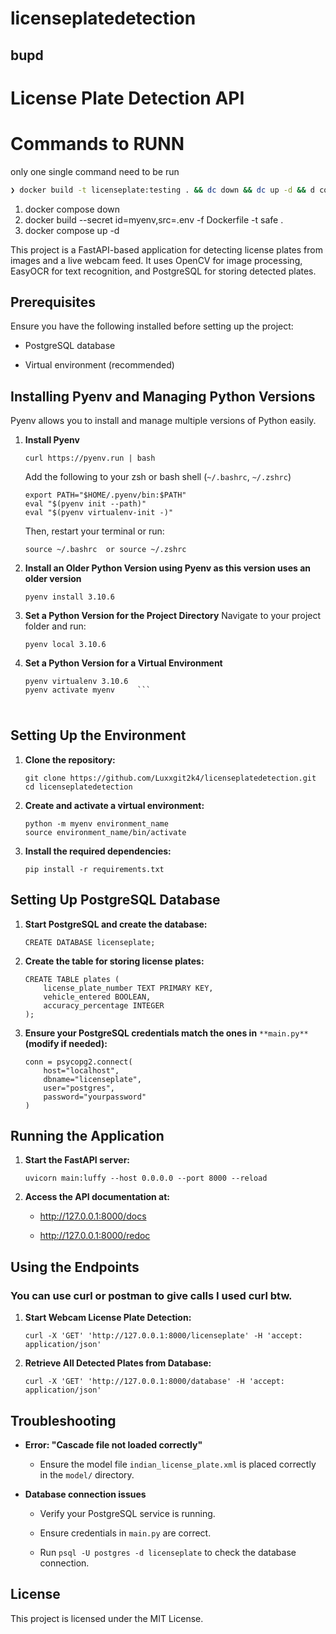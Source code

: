 # licenseplatedetection
## bupd

# License Plate Detection API

# Commands to RUNN
only one single command need to be run

```sh
❯ docker build -t licenseplate:testing . && dc down && dc up -d && d container logs license-server -f
```

1. docker compose down
2. docker build --secret id=myenv,src=.env -f Dockerfile -t safe .
3. docker compose up -d

This project is a FastAPI-based application for detecting license plates from images and a live webcam feed. It uses OpenCV for image processing, EasyOCR for text recognition, and PostgreSQL for storing detected plates.

## Prerequisites

Ensure you have the following installed before setting up the project:

- PostgreSQL database

- Virtual environment (recommended)


## Installing Pyenv and Managing Python Versions

Pyenv allows you to install and manage multiple versions of Python easily.

1. **Install Pyenv**

    ```
    curl https://pyenv.run | bash
    ```

    Add the following to your zsh or bash shell (`~/.bashrc`, `~/.zshrc`)

    ```
    export PATH="$HOME/.pyenv/bin:$PATH"
    eval "$(pyenv init --path)"
    eval "$(pyenv virtualenv-init -)"
    ```

    Then, restart your terminal or run:

    ```
    source ~/.bashrc  or source ~/.zshrc
    ```

2. **Install an Older Python Version using Pyenv as this version uses an older version**

    ```
    pyenv install 3.10.6
    ```

3. **Set a Python Version for the Project Directory**
    Navigate to your project folder and run:

    ```
    pyenv local 3.10.6
    ```

4. **Set a Python Version for a Virtual Environment**

    ```
    pyenv virtualenv 3.10.6
    pyenv activate myenv     ```


#
## Setting Up the Environment

1. **Clone the repository:**

    ```
    git clone https://github.com/Luxxgit2k4/licenseplatedetection.git
    cd licenseplatedetection
    ```

2. **Create and activate a virtual environment:**

    ```
    python -m myenv environment_name
    source environment_name/bin/activate
    ```

3. **Install the required dependencies:**

    ```
    pip install -r requirements.txt
    ```


## Setting Up PostgreSQL Database

1. **Start PostgreSQL and create the database:**

    ```
    CREATE DATABASE licenseplate;
    ```

2. **Create the table for storing license plates:**

    ```
    CREATE TABLE plates (
        license_plate_number TEXT PRIMARY KEY,
        vehicle_entered BOOLEAN,
        accuracy_percentage INTEGER
    );
    ```

3. **Ensure your PostgreSQL credentials match the ones in** `**main.py**` **(modify if needed):**

    ```
    conn = psycopg2.connect(
        host="localhost",
        dbname="licenseplate",
        user="postgres",
        password="yourpassword"
    )
    ```


## Running the Application

1. **Start the FastAPI server:**

    ```
    uvicorn main:luffy --host 0.0.0.0 --port 8000 --reload
    ```

2. **Access the API documentation at:**

    - http://127.0.0.1:8000/docs

    - http://127.0.0.1:8000/redoc


## Using the Endpoints
### You can use curl or postman to give calls I used curl btw.

1. **Start Webcam License Plate Detection:**

    ```
    curl -X 'GET' 'http://127.0.0.1:8000/licenseplate' -H 'accept: application/json'
    ```

2. **Retrieve All Detected Plates from Database:**

    ```
    curl -X 'GET' 'http://127.0.0.1:8000/database' -H 'accept: application/json'
    ```


## Troubleshooting

- **Error: "Cascade file not loaded correctly"**

    - Ensure the model file `indian_license_plate.xml` is placed correctly in the `model/` directory.

- **Database connection issues**

    - Verify your PostgreSQL service is running.

    - Ensure credentials in `main.py` are correct.

    - Run `psql -U postgres -d licenseplate` to check the database connection.

## License

This project is licensed under the MIT License.
